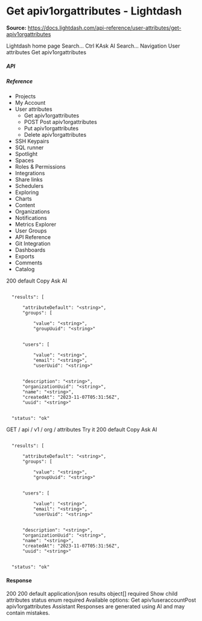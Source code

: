 # Get apiv1orgattributes - Lightdash

**Source:** https://docs.lightdash.com/api-reference/user-attributes/get-apiv1orgattributes

Lightdash home page
Search...
Ctrl KAsk AI
Search...
Navigation
User attributes
Get apiv1orgattributes
##### API


##### Reference
  * Projects
  * My Account
  * User attributes
    * Get apiv1orgattributes
    * POST
Post apiv1orgattributes
    * Put apiv1orgattributes
    * Delete apiv1orgattributes
  * SSH Keypairs
  * SQL runner
  * Spotlight
  * Spaces
  * Roles & Permissions
  * Integrations
  * Share links
  * Schedulers
  * Exploring
  * Charts
  * Content
  * Organizations
  * Notifications
  * Metrics Explorer
  * User Groups
  * API Reference
  * Git Integration
  * Dashboards
  * Exports
  * Comments
  * Catalog


200
default
Copy
Ask AI
```

  "results": [

      "attributeDefault": "<string>",
      "groups": [

          "value": "<string>",
          "groupUuid": "<string>"


      "users": [

          "value": "<string>",
          "email": "<string>",
          "userUuid": "<string>"


      "description": "<string>",
      "organizationUuid": "<string>",
      "name": "<string>",
      "createdAt": "2023-11-07T05:31:56Z",
      "uuid": "<string>"


  "status": "ok"

```

GET
/
api
/
v1
/
org
/
attributes
Try it
200
default
Copy
Ask AI
```

  "results": [

      "attributeDefault": "<string>",
      "groups": [

          "value": "<string>",
          "groupUuid": "<string>"


      "users": [

          "value": "<string>",
          "email": "<string>",
          "userUuid": "<string>"


      "description": "<string>",
      "organizationUuid": "<string>",
      "name": "<string>",
      "createdAt": "2023-11-07T05:31:56Z",
      "uuid": "<string>"


  "status": "ok"

```

#### Response
200
200 default
application/json
results
object[]
required
Show child attributes
status
enum<string>
required
Available options: 
Get apiv1useraccountPost apiv1orgattributes
Assistant
Responses are generated using AI and may contain mistakes.


